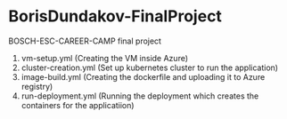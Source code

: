 # BorisDundakov-FinalProject
BOSCH-ESC-CAREER-CAMP final project

1. vm-setup.yml (Creating the VM inside Azure)
2. cluster-creation.yml (Set up kubernetes cluster to run the application)
3. image-build.yml (Creating the dockerfile and uploading it to Azure registry)
4. run-deployment.yml (Running the deployment which creates the containers for the applicatiion)

